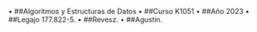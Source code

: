 • ##Algoritmos y Estructuras de Datos
• ##Curso K1051
• ##Año 2023
• ##Legajo 177.822-5.
• ##Revesz.
• ##Agustin.
